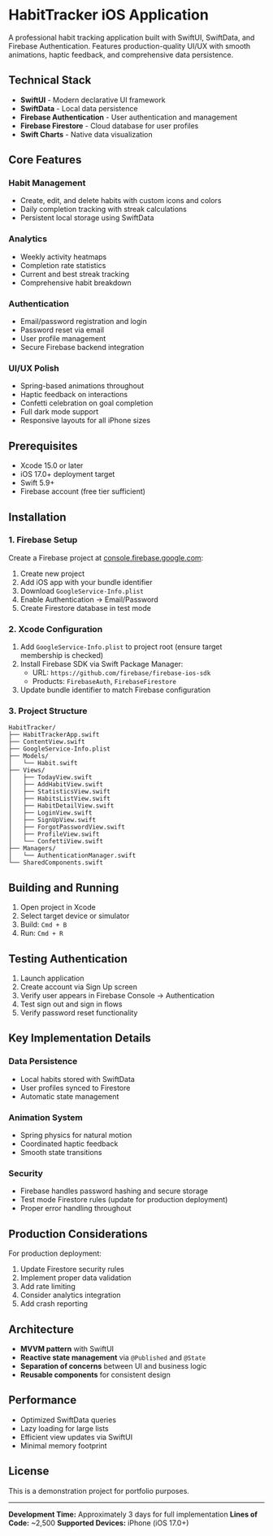 # HabitTracker iOS Application

A professional habit tracking application built with SwiftUI, SwiftData, and Firebase Authentication. Features production-quality UI/UX with smooth animations, haptic feedback, and comprehensive data persistence.

## Technical Stack

- **SwiftUI** - Modern declarative UI framework
- **SwiftData** - Local data persistence
- **Firebase Authentication** - User authentication and management
- **Firebase Firestore** - Cloud database for user profiles
- **Swift Charts** - Native data visualization

## Core Features

### Habit Management
- Create, edit, and delete habits with custom icons and colors
- Daily completion tracking with streak calculations
- Persistent local storage using SwiftData

### Analytics
- Weekly activity heatmaps
- Completion rate statistics
- Current and best streak tracking
- Comprehensive habit breakdown

### Authentication
- Email/password registration and login
- Password reset via email
- User profile management
- Secure Firebase backend integration

### UI/UX Polish
- Spring-based animations throughout
- Haptic feedback on interactions
- Confetti celebration on goal completion
- Full dark mode support
- Responsive layouts for all iPhone sizes

## Prerequisites

- Xcode 15.0 or later
- iOS 17.0+ deployment target
- Swift 5.9+
- Firebase account (free tier sufficient)

## Installation

### 1. Firebase Setup

Create a Firebase project at [console.firebase.google.com](https://console.firebase.google.com):

1. Create new project
2. Add iOS app with your bundle identifier
3. Download `GoogleService-Info.plist`
4. Enable Authentication → Email/Password
5. Create Firestore database in test mode

### 2. Xcode Configuration

1. Add `GoogleService-Info.plist` to project root (ensure target membership is checked)
2. Install Firebase SDK via Swift Package Manager:
   - URL: `https://github.com/firebase/firebase-ios-sdk`
   - Products: `FirebaseAuth`, `FirebaseFirestore`
3. Update bundle identifier to match Firebase configuration

### 3. Project Structure

```
HabitTracker/
├── HabitTrackerApp.swift
├── ContentView.swift
├── GoogleService-Info.plist
├── Models/
│   └── Habit.swift
├── Views/
│   ├── TodayView.swift
│   ├── AddHabitView.swift
│   ├── StatisticsView.swift
│   ├── HabitsListView.swift
│   ├── HabitDetailView.swift
│   ├── LoginView.swift
│   ├── SignUpView.swift
│   ├── ForgotPasswordView.swift
│   ├── ProfileView.swift
│   └── ConfettiView.swift
├── Managers/
│   └── AuthenticationManager.swift
└── SharedComponents.swift
```

## Building and Running

1. Open project in Xcode
2. Select target device or simulator
3. Build: `Cmd + B`
4. Run: `Cmd + R`

## Testing Authentication

1. Launch application
2. Create account via Sign Up screen
3. Verify user appears in Firebase Console → Authentication
4. Test sign out and sign in flows
5. Verify password reset functionality

## Key Implementation Details

### Data Persistence
- Local habits stored with SwiftData
- User profiles synced to Firestore
- Automatic state management

### Animation System
- Spring physics for natural motion
- Coordinated haptic feedback
- Smooth state transitions

### Security
- Firebase handles password hashing and secure storage
- Test mode Firestore rules (update for production deployment)
- Proper error handling throughout

## Production Considerations

For production deployment:

1. Update Firestore security rules
2. Implement proper data validation
3. Add rate limiting
4. Consider analytics integration
5. Add crash reporting

## Architecture

- **MVVM pattern** with SwiftUI
- **Reactive state management** via `@Published` and `@State`
- **Separation of concerns** between UI and business logic
- **Reusable components** for consistent design

## Performance

- Optimized SwiftData queries
- Lazy loading for large lists
- Efficient view updates via SwiftUI
- Minimal memory footprint

## License

This is a demonstration project for portfolio purposes.

---

**Development Time:** Approximately 3 days for full implementation
**Lines of Code:** ~2,500
**Supported Devices:** iPhone (iOS 17.0+)
